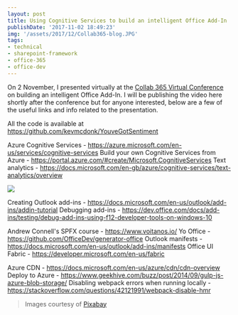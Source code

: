 ```yaml
---
layout: post
title: Using Cognitive Services to build an intelligent Office Add-In
publishDate: '2017-11-02 18:49:23'
img: '/assets/2017/12/Collab365-blog.JPG'
tags:
- technical
- sharepoint-framework
- office-365
- office-dev
---
```


On 2 November, I presented virtually at the [Collab 365 Virtual Conference](https://collab365.conferencehosts.com/confs/global2017) on building an intelligent Office Add-In. I will be publishing the video here shortly after the conference but for anyone interested, below are a few of the useful links and info related to the presentation.

All the code is available at https://github.com/kevmcdonk/YouveGotSentiment

Azure Cognitive Services - https://azure.microsoft.com/en-us/services/cognitive-services
Build your own Cognitive Services from Azure - https://portal.azure.com/#create/Microsoft.CognitiveServices
Text analytics - https://docs.microsoft.com/en-gb/azure/cognitive-services/text-analytics/overview

![](/assets/2017/11/cognitive-1.png)

Creating Outlook add-ins - https://docs.microsoft.com/en-us/outlook/add-ins/addin-tutorial
Debugging add-ins - https://dev.office.com/docs/add-ins/testing/debug-add-ins-using-f12-developer-tools-on-windows-10

Andrew Connell's SPFX course - https://www.voitanos.io/
Yo Office - https://github.com/OfficeDev/generator-office
Outlook manifests - https://docs.microsoft.com/en-us/outlook/add-ins/manifests
Office UI Fabric - https://developer.microsoft.com/en-us/fabric

Azure CDN - https://docs.microsoft.com/en-us/azure/cdn/cdn-overview
Deploy to Azure - https://www.geekhive.com/buzz/post/2014/09/gulp-js-azure-blob-storage/
Disabling webpack errors when running locally - https://stackoverflow.com/questions/42121991/webpack-disable-hmr


>Images courtesy of [Pixabay](https://pixabay.com)